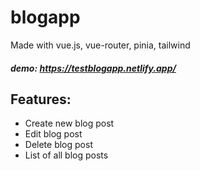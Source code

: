 # blogapp

Made with vue.js, vue-router, pinia, tailwind
##### demo: https://testblogapp.netlify.app/

## Features:
- Create new blog post
- Edit blog post
- Delete blog post
- List of all blog posts

